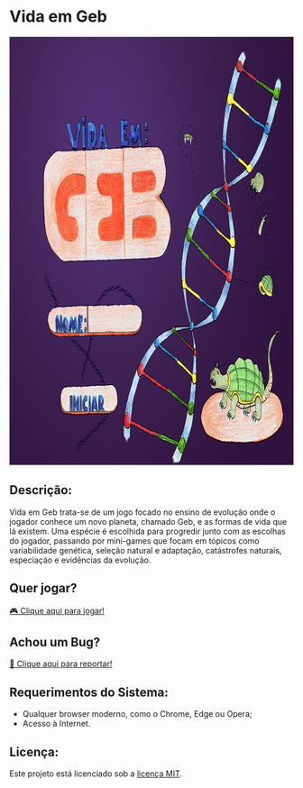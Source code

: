 # Vida em Geb
<img src="https://raw.githubusercontent.com/Dellg/evolution-game/master/img/menus/principal.png" width="1045px;" height="760px;"/>

## Descrição:
Vida em Geb trata-se de um jogo focado no ensino de evolução onde o jogador conhece um novo planeta, chamado Geb, e as formas de vida que lá existem. Uma espécie é escolhida para progredir junto com as escolhas do jogador, passando por mini-games que focam em tópicos como variabilidade genética, seleção natural e adaptação, catástrofes naturais, especiação e evidências da evolução.

## Quer jogar?
[🎮 Clique aqui para jogar!](https://dellg.github.io/evolution-game/)

## Achou um Bug?
[🐛 Clique aqui para reportar!](https://github.com/Dellg/evolution-game/issues/new?labels=bug&title=Reportando+um+Bug)

## Requerimentos do Sistema:
  - Qualquer browser moderno, como o Chrome, Edge ou Opera;
  - Acesso à Internet.
  
## Licença:
Este projeto está licenciado sob a <a href="https://raw.githubusercontent.com/Dellg/evolution-game/master/LICENSE">licença MIT</a>.
